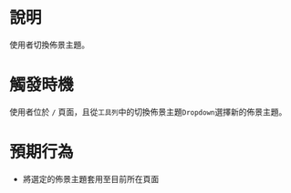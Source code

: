 # 說明

使用者切換佈景主題。

# 觸發時機

使用者位於 `/` 頁面，且從`工具列`中的切換佈景主題`Dropdown`選擇新的佈景主題。

# 預期行為

- 將選定的佈景主題套用至目前所在頁面